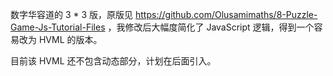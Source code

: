 数字华容道的 3 \* 3 版，原版见 https://github.com/Olusamimaths/8-Puzzle-Game-Js-Tutorial-Files ，我修改后大幅度简化了 JavaScript 逻辑，得到一个容易改为 HVML 的版本。

目前该 HVML 还不包含动态部分，计划在后面引入。
